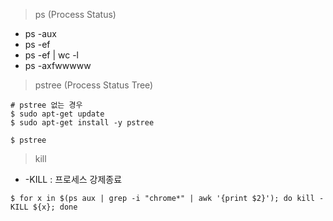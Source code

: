 > ps (Process Status)

- ps -aux
- ps -ef
- ps -ef | wc -l
- ps -axfwwwww

> pstree (Process Status Tree)

```
# pstree 없는 경우
$ sudo apt-get update
$ sudo apt-get install -y pstree

$ pstree
```

> kill

- -KILL : 프로세스 강제종료

```
$ for x in $(ps aux | grep -i "chrome*" | awk '{print $2}'); do kill -KILL ${x}; done
```